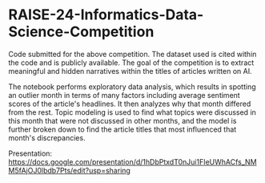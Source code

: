 # RAISE-24-Informatics-Data-Science-Competition

Code submitted for the above competition. The dataset used is cited within the code and is publicly available. The goal of the competition is to extract meaningful and hidden narratives within the titles of articles written on AI.

The notebook performs exploratory data analysis, which results in spotting an outlier month in terms of many factors including average sentiment scores of the article's headlines. It then analyzes why that month differed from the rest. Topic modeling is used to find what topics were discussed in this month that were not discussed in other months, and the model is further broken down to find the article titles that most influenced that month's discrepancies.

Presentation: https://docs.google.com/presentation/d/1hDbPtxdT0nJui1FIeUWhACfs_NMM5fAjOJ0lbdb7Pts/edit?usp=sharing
